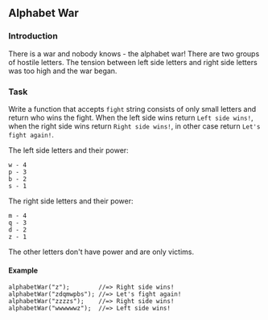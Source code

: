 ## Alphabet War

### Introduction
There is a war and nobody knows - the alphabet war!
There are two groups of hostile letters. The tension between left side letters and right side letters was too high and the war began.

### Task
Write a function that accepts `fight` string consists of only small letters and return who wins the fight. When the left side wins return `Left side wins!`, when the right side wins return `Right side wins!`, in other case return `Let's fight again!`.

The left side letters and their power:

    w - 4
    p - 3
    b - 2
    s - 1

The right side letters and their power:

    m - 4
    q - 3
    d - 2
    z - 1

The other letters don't have power and are only victims.

#### Example

    alphabetWar("z");        //=> Right side wins!
    alphabetWar("zdqmwpbs"); //=> Let's fight again!
    alphabetWar("zzzzs");    //=> Right side wins!
    alphabetWar("wwwwwwz");  //=> Left side wins!
